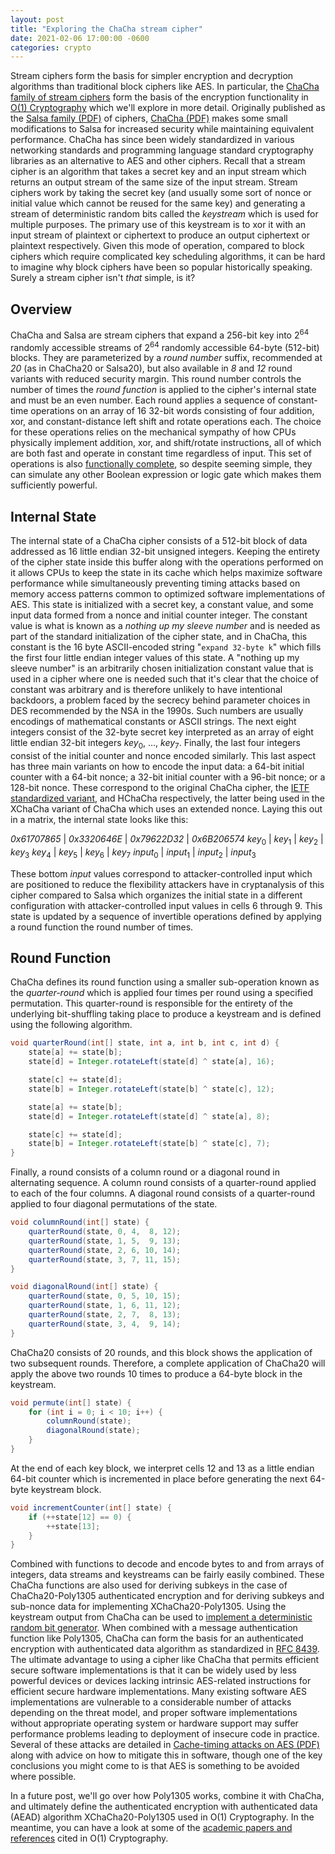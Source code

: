 ```yaml
---
layout: post
title: "Exploring the ChaCha stream cipher"
date: 2021-02-06 17:00:00 -0600
categories: crypto
---
```

Stream ciphers form the basis for simpler encryption and decryption algorithms than traditional block ciphers like AES.
In particular, the [ChaCha family of stream ciphers][chacha] form the basis of the encryption functionality in [O(1) Cryptography][o1c] which we'll explore in more detail.
Originally published as the [Salsa family (PDF)][salsapdf] of ciphers, [ChaCha (PDF)][chachapdf] makes some small modifications to Salsa for increased security while maintaining equivalent performance.
ChaCha has since been widely standardized in various networking standards and programming language standard cryptography libraries as an alternative to AES and other ciphers.
Recall that a stream cipher is an algorithm that takes a secret key and an input stream which returns an output stream of the same size of the input stream.
Stream ciphers work by taking the secret key (and usually some sort of nonce or initial value which cannot be reused for the same key) and generating a stream of deterministic random bits called the _keystream_ which is used for multiple purposes.
The primary use of this keystream is to xor it with an input stream of plaintext or ciphertext to produce an output ciphertext or plaintext respectively.
Given this mode of operation, compared to block ciphers which require complicated key scheduling algorithms, it can be hard to imagine why block ciphers have been so popular historically speaking.
Surely a stream cipher isn't _that_ simple, is it?

<!-- more -->

## Overview

ChaCha and Salsa are stream ciphers that expand a 256-bit key into 2<sup>64</sup> randomly accessible streams of 2<sup>64</sup> randomly accessible 64-byte (512-bit) blocks.
They are parameterized by a _round number_ suffix, recommended at _20_ (as in ChaCha20 or Salsa20), but also available in _8_ and _12_ round variants with reduced security margin.
This round number controls the number of times the _round function_ is applied to the cipher's internal state and must be an even number.
Each round applies a sequence of constant-time operations on an array of 16 32-bit words consisting of four addition, xor, and constant-distance left shift and rotate operations each.
The choice for these operations relies on the mechanical sympathy of how CPUs physically implement addition, xor, and shift/rotate instructions, all of which are both fast and operate in constant time regardless of input.
This set of operations is also [functionally complete][fncmp], so despite seeming simple, they can simulate any other Boolean expression or logic gate which makes them sufficiently powerful.

## Internal State

The internal state of a ChaCha cipher consists of a 512-bit block of data addressed as 16 little endian 32-bit unsigned integers.
Keeping the entirety of the cipher state inside this buffer along with the operations performed on it allows CPUs to keep the state in its cache which helps maximize software performance while simultaneously preventing timing attacks based on memory access patterns common to optimized software implementations of AES.
This state is initialized with a secret key, a constant value, and some input data formed from a nonce and initial counter integer.
The constant value is what is known as a _nothing up my sleeve number_ and is needed as part of the standard initialization of the cipher state, and in ChaCha, this constant is the 16 byte ASCII-encoded string "`expand 32-byte k`" which fills the first four little endian integer values of this state.
A "nothing up my sleeve number" is an arbitrarily chosen initialization constant value that is used in a cipher where one is needed such that it's clear that the choice of constant was arbitrary and is therefore unlikely to have intentional backdoors, a problem faced by the secrecy behind parameter choices in DES recommended by the NSA in the 1990s.
Such numbers are usually encodings of mathematical constants or ASCII strings.
The next eight integers consist of the 32-byte secret key interpreted as an array of eight little endian 32-bit integers _key_<sub>0</sub>, ..., _key_<sub>7</sub>.
Finally, the last four integers consist of the initial counter and nonce encoded similarly.
This last aspect has three main variants on how to encode the input data: a 64-bit initial counter with a 64-bit nonce; a 32-bit initial counter with a 96-bit nonce; or a 128-bit nonce.
These correspond to the original ChaCha cipher, the [IETF standardized variant][ietf], and HChaCha respectively, the latter being used in the XChaCha variant of ChaCha which uses an extended nonce.
Laying this out in a matrix, the internal state looks like this:

_0x61707865_ | _0x3320646E_ | _0x79622D32_ | _0x6B206574_
_key_<sub>0</sub> | _key_<sub>1</sub> | _key_<sub>2</sub> | _key_<sub>3</sub>
_key_<sub>4</sub> | _key_<sub>5</sub> | _key_<sub>6</sub> | _key_<sub>7</sub>
_input_<sub>0</sub> | _input_<sub>1</sub> | _input_<sub>2</sub> | _input_<sub>3</sub>

These bottom _input_ values correspond to attacker-controlled input which are positioned to reduce the flexibility attackers have in cryptanalysis of this cipher compared to Salsa which organizes the initial state in a different configuration with attacker-controlled input values in cells 6 through 9.
This state is updated by a sequence of invertible operations defined by applying a round function the round number of times.

## Round Function

ChaCha defines its round function using a smaller sub-operation known as the _quarter-round_ which is applied four times per round using a specified permutation.
This quarter-round is responsible for the entirety of the underlying bit-shuffling taking place to produce a keystream and is defined using the following algorithm.

```java
void quarterRound(int[] state, int a, int b, int c, int d) {
    state[a] += state[b];
    state[d] = Integer.rotateLeft(state[d] ^ state[a], 16);

    state[c] += state[d];
    state[b] = Integer.rotateLeft(state[b] ^ state[c], 12);

    state[a] += state[b];
    state[d] = Integer.rotateLeft(state[d] ^ state[a], 8);

    state[c] += state[d];
    state[b] = Integer.rotateLeft(state[b] ^ state[c], 7);
}
```

Finally, a round consists of a column round or a diagonal round in alternating sequence.
A column round consists of a quarter-round applied to each of the four columns.
A diagonal round consists of a quarter-round applied to four diagonal permutations of the state.

```java
void columnRound(int[] state) {
    quarterRound(state, 0, 4,  8, 12);
    quarterRound(state, 1, 5,  9, 13);
    quarterRound(state, 2, 6, 10, 14);
    quarterRound(state, 3, 7, 11, 15);
}

void diagonalRound(int[] state) {
    quarterRound(state, 0, 5, 10, 15);
    quarterRound(state, 1, 6, 11, 12);
    quarterRound(state, 2, 7,  8, 13);
    quarterRound(state, 3, 4,  9, 14);
}
```

ChaCha20 consists of 20 rounds, and this block shows the application of two subsequent rounds.
Therefore, a complete application of ChaCha20 will apply the above two rounds 10 times to produce a 64-byte block in the keystream.

```java
void permute(int[] state) {
    for (int i = 0; i < 10; i++) {
        columnRound(state);
        diagonalRound(state);
    }
}
```

At the end of each key block, we interpret cells 12 and 13 as a little endian 64-bit counter which is incremented in place before generating the next 64-byte keystream block.

```java
void incrementCounter(int[] state) {
    if (++state[12] == 0) {
        ++state[13];
    }
}
```

Combined with functions to decode and encode bytes to and from arrays of integers, data streams and keystreams can be fairly easily combined.
These ChaCha functions are also used for deriving subkeys in the case of ChaCha20-Poly1305 authenticated encryption and for deriving subkeys and sub-nonce data for implementing XChaCha20-Poly1305.
Using the keystream output from ChaCha can be used to [implement a deterministic random bit generator][drbg].
When combined with a message authentication function like Poly1305, ChaCha can form the basis for an authenticated encryption with authenticated data algorithm as standardized in [RFC 8439][ietf].
The ultimate advantage to using a cipher like ChaCha that permits efficient secure software implementations is that it can be widely used by less powerful devices or devices lacking intrinsic AES-related instructions for efficient secure hardware implementations.
Many existing software AES implementations are vulnerable to a considerable number of attacks depending on the threat model, and proper software implementations without appropriate operating system or hardware support may suffer performance problems leading to deployment of insecure code in practice.
Several of these attacks are detailed in [Cache-timing attacks on AES (PDF)][aes] along with advice on how to mitigate this in software, though one of the key conclusions you might come to is that AES is something to be avoided where possible.

In a future post, we'll go over how Poly1305 works, combine it with ChaCha, and ultimately define the authenticated encryption with authenticated data (AEAD) algorithm XChaCha20-Poly1305 used in O(1) Cryptography.
In the meantime, you can have a look at some of the [academic papers and references][refs] cited in O(1) Cryptography.

[chacha]: https://cr.yp.to/chacha.html
[o1cpost]: /2021/01/28/o1c.html
[salsapdf]: https://cr.yp.to/snuffle/salsafamily-20071225.pdf
[chachapdf]: https://cr.yp.to/chacha/chacha-20080128.pdf
[ietf]: https://tools.ietf.org/html/rfc8439
[fncmp]: https://en.wikipedia.org/wiki/Functional_completeness
[drbg]: /2021/01/30/drbg.html
[aes]: https://cr.yp.to/antiforgery/cachetiming-20050414.pdf
[refs]: https://github.com/o1c-dev/o1c/wiki/References
[o1c]: https://github.com/o1c-dev/o1c
